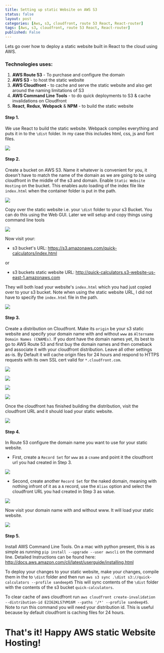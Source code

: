 ```yaml
---
title: Setting up static Website on AWS S3
status: false
layout: post
categories: [Aws, s3, cloudfront, route 53 React, React-router]
tags: [Aws, s3, cloudfront, route 53 React, React-router]
published: False
---
```


Lets go over how to deploy a static website built in React to the cloud using AWS.

### Technologies uses:
1. __AWS Route 53__ - To purchase and configure the domain
2. __AWS S3__ - to host the static website
3. __AWS Cloudfront__ - to cache and serve the static website and also get around the naming limitations of S3
4. __AWS Command Line Tools__ - to do quick deployments to S3 & cache invalidations on Cloudfront
5. __React__, __Redux__, __Webpack__ & __NPM__ - to build the static website

#### Step 1.

We use React to build the static website. Webpack compiles everything and puts it in to the `\dist` folder. In my case this includes html, css, js and font files.
    
![](https://content.screencast.com/users/sandeep45/folders/Jing/media/da39c2c5-a4cd-4d34-9652-3d9d2b092966/00002691.png)

#### Step 2.

Create a bucket on AWS S3. Name it whatever is convenient for you, it doesn't have to match the name of the domain as we are going to be using cloudfront in the middle of the s3 and domain. Enable `Static Website Hosting` on the bucket. This enables auto loading of the index file like `index.html` when the container folder is put in the path.

 ![](https://content.screencast.com/users/sandeep45/folders/Jing/media/6655786e-1622-41fe-b241-7e02e4792b2a/00002693.png)

Copy over the static website i.e. your `\dist` folder to your s3 Bucket. You can do this using the Web GUI. Later we will setup and copy things using command line tools   

![](https://content.screencast.com/users/sandeep45/folders/Jing/media/8e5188c7-c0ab-4dd3-9502-7d39044bf9db/00002694.png)

Now visit your:
- s3 bucket's URL: https://s3.amazonaws.com/quick-calculators/index.html

or

- s3 buckets static website URL: http://quick-calculators.s3-website-us-east-1.amazonaws.com

They will both load your website's `index.html` which you had just copied over to your s3 bucket. Note when using the static website URL, I did not have to specify the `index.html` file in the path.

![](https://content.screencast.com/users/sandeep45/folders/Jing/media/c4837684-51d9-4312-8208-060c4286393c/00002696.png)
 
#### Step 3.

Create a distribution on Cloudfront. Make its `origin` be your s3 static website and specify your domain name with and without `www` as `Altername Domain Names (CNAMEs)`. If you dont have the domain names yet, its best to go to AWS Route 53 and first buy the domain names and then comeback and associate it with your cloudfront distribution. Leave all other settings as-is. By Default it will cache origin files for 24 hours and respond to HTTPS requests with its own SSL cert valid for `*.cloudfront.com`.

![](https://content.screencast.com/users/sandeep45/folders/Jing/media/b4d6f5ca-37d2-49ec-b6c5-792c8901aceb/00002704.png)
 
![](https://content.screencast.com/users/sandeep45/folders/Jing/media/c1eccebf-530f-46af-b356-2bd5c5459334/00002697.png) 

![](https://content.screencast.com/users/sandeep45/folders/Jing/media/586c0bc6-cbaf-46f9-8f8d-e3b0f99b2ae2/00002698.png)

![](https://content.screencast.com/users/sandeep45/folders/Jing/media/2d229d88-0a76-4e71-8ac3-b100ebe14dd6/00002699.png)

Once the cloudfront has finished building the distribution, visit the cloudfront URL and it should load your static website.

![](https://content.screencast.com/users/sandeep45/folders/Jing/media/4d39fb9a-f31b-4602-91bc-e81121418a5f/00002700.png)

#### Step 4.

In Route 53 configure the domain name you want to use for your static website. 

- First, create a `Record Set` for `www` as a `cname` and point it the cloudfront url you had created in Step 3.

![](https://content.screencast.com/users/sandeep45/folders/Jing/media/2e74ca18-d58a-4649-83f8-d68a2dce9b4b/00002701.png)
 
- Second, create another `Record Set` for the naked domain, meaning with nothing infront of it as a `A` record, use the `Alias` option and select the cloudfront URL you had created in Step 3 as value.
 
![](https://content.screencast.com/users/sandeep45/folders/Jing/media/c91cd815-f109-42df-97ff-fb5ddc390d33/00002702.png)

Now visit your domain name with and without www. It will load your static website.
  
![](https://content.screencast.com/users/sandeep45/folders/Jing/media/af5fdcc9-9491-471b-8137-e7305cf7b88e/00002703.png)

#### Step 5.

Install AWS Command Line Tools. On a mac with python present, this is as simple as running `pip install --upgrade --user awscli` on the command line. Detailed Instructions can be found here: http://docs.aws.amazon.com/cli/latest/userguide/installing.html

To deploy your changes to your static website, make your changes, compile them in the to `\dist` folder and then run `aws s3 sync .\dist s3://quick-calculators --profile sandeep45` This will sync contents of the `\dist` folder with the contents of the s3 bucket `quick-calculators`. 

To clear cache of aws cloudfront run `aws cloudfront create-invalidation --distribution-id E2I62KLS7VM16M --paths '/*' --profile sandeep45`. Note to run this command you will need your distribution id. This is useful because by default cloudfront is caching files for 24 hours.

# That's it! Happy AWS static Website Hosting!








 
  